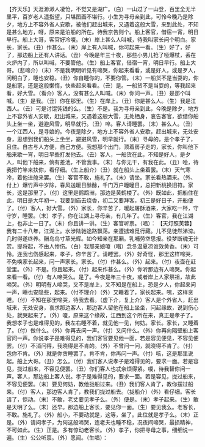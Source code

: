 <!-- { "loadSidebar": true } -->
【齐天乐】天涯渺渺人凄怆，不觉又是湖广。（白）一山过了一山登，百里全无半里平，百岁老人遥指望，只堪图画不堪行。小生为寻母亲到此，可怜今晚乃是除夕，地方上不容外省人安歇，被他们赶出城来，又遇着这般大雪，来到此处，不知是甚么地方，呀，原来是泊船的所在。待我京告则个。船上客官，借宿一宵，明日早行。船上大哥，客官好冷嗄。（末）岸上甚么人叫喊，待我叫家长问个明白。家长，家长。（丑）作甚么。（末）岸上有人叫喊，你可起来一看。（生）好了，好了，那边船上还有人讲话。（丑）今晚是年三十夜，那些小男儿抢了哑爆杖，丢在火炉内了，所以叫喊，不要管他。（生）船上客官，借宿一宵，明日早行。船上大哥。（悲啼介）（末）不是我明明听见有啼哭，你起来看看，或是好人，或是歹人，问明白了，睡也安稳。（丑）你自睡你的，不要你管。（末）一船货不是当耍的，你是船家，还是这般懒惰，快些起来看看。（丑）是。一船货不是当耍的，等我起来看，好大雪。（看介）客人，没有甚么人叫喊。（末）你问一声。（丑）是那个叫喊。（生）是我。（丑）你在那里。（生）在岸上。（丑）你是甚么人。（生）我是江西人。（丑）可是讨馄饨钱的么。（生）不是。我为寻母亲到此，今晚是除夕，地方上不容外省人安歇，赶出城来，又遇着这般大雪，无处栖身，哀告客官，欲借你船头上坐一坐，避避风雪，明早就行。（丑）啐。客人请睡罢。（末）甚么人。（丑）一个江西人，是寻娘的。今夜是除夕，地方上不容外省人安歇，赶出城来，无处安身，思想到我们船头上坐坐，避避风雪，明早就行。（末）寻母的，是个孝子了，且住。自古与人方便，自己方便。我想那个出门，顶着房子走的，家长，你叫他下船来歇一宵，明日早些打发他去。（丑）客人，一船货在此，不知是好人，是夕人，叫他下船来，倘有差池，不管我事。（末）与你无干，有我在此。（丑）哙，待我把竹竿来扶你，看仔细。（生上船介）（丑）就在船头上坐着罢。（末）天气寒冷，着他进舱来罢。（生）客官不敢，施礼了。（末）请坐。家长看热酒来。（外、付上）爆竹声中岁除，春风送暖日酴酴，千门万户曈曈日，总把新桃换旧符。家长，这是那里了。（付）这里是鹦鹉洲，那边是黄鹤楼了。（外）既如此，把船住在此，明日是大年初一，我要到庙去烧香，初二又要拜客，初三是好日子，开船便了。（付）客人，好大雪。（外）家长，你辛苦了，暖起屠酥酒来，大家吃一杯，守守岁，睡罢。（末）孝子，你在江湖上寻母亲，有几年了。（生）客官，我在江湖上，也非止一日了。（末）你且讲一讲。（生）客官听禀。（唱）： 
【天灯照芙蓉】我有二十八年，江湖上。水涉陆驰途路飘荡。亲遭掳难觅行藏。儿不见徒然涕滂。几时得遂终养。酬乌鸟寸草光辉。如今知亲在那厢。乳哺劳空思报。役梦断魂无计赏。提将起，不由人惨伤。（白）我那亲娘嗄（唱）念冬温夏凉谁效黄香。（末）可怜。连我也伤感起来，孝子，你辛苦了。请睡罢。（外）好奇怪，那里这样啼哭，不免唤家长起来，问一声家长。家长。（付）作甚么。（外）起来。（付）夜壶在赶堂里。（外）不是。你且起来。（付）起来作甚么。（外）你听那边有人啼哭。你起来看一看。（付）有人啼哭么。是了。今夜是年三十夜，或者岸上人家祭祖，故此啼哭。（外）明明有人啼哭，又不是岸上，又不知是在船上，恐是夕人，你起来问一声，睡也安隐些，起来。（付不理介）（外）又睡着了，家长起来。咦，这样贪睡。（付）不知在那里啼哭，待我去看。（虚下介，复上介）客人是个外省人，赶出城来，无处安身，哀求那边客人，那边客人留他在船上坐坐，问起缘故，说到伤心处，就哭起来了。（外）嗄，原来这个缘故，江西到这个所在来，真正是孝子了。我想孝子也是难得见的，我左右睡不着，就见他一见，何妨。家长。家长，又睡着了。（付）做什么。（外）你再去问一声。（付）又问什么。（外）你再向隔壁船上客官问一声。你说孝子是难得见的，我们客官要见他一面，若是容见便见，不容见便罢。（付）不消问得，我晓得是不肯的。（外）不曾问一问，就晓得不肯了。（付）包你不肯。（外）就是你贪睡罢了。肯不肯，你再问一声。（付）咳，这是那里说起。船上大哥。（丑）怎么。（付）我们客人说孝子是难得见的，要求一面。若是容见，拢过船来，不容见便罢。（丑）你们客人也忒奈烦得紧。嗄，待我替你问一声。客人，那边船上客人说。孝子是难得见的，要求一面。若是容见，拢过船来，不容见便罢。（末）要见何妨，教他拢船过来。（丑）我们客人肯了，教你摆过船来。（付）客人，那边客人肯了，教我们拢过船去。（拢船介）（外）看仔细。客长请了，惊动。（末）不敢，老丈要见孝子么。（外）便是。（末）孝子起来。（生）敢是天明了么。（末）还早。那边船上客长，要见你一面。（生）要见我么。老客长，不敢。施礼了。（外）船小，不要动就是，这等，坐了。此位就是孝子么。（末）正是。（外）请问孝子，为何这般啼哭，连老夫也睡不稳，况夜间啼哭，最损精神，不可如此。（生）正是。多有惊动老客长。（外）孝子，你把寻母之事，细细说一遍。（生）公公听禀。（外）愿闻。（生唱）： 
